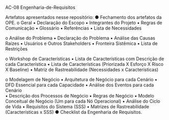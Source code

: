 AC-08  Engenharia-de-Requisitos
 
 Artefatos apresentados nesse repositório:
 ●	Fechamento dos artefatos da OPE.
o	Geral
▪	Declaração do Escopo
▪	Integrantes do Projeto
▪	Regras de Comunicação
▪	Glossário
▪	Referências
▪	Lista de Necessidades

o	Análise do Problema
▪	Declaração do Problema
▪	Análise das Causas Raízes
▪	Usuários e Outros Stakeholders
▪	Fronteira Sistêmica
▪	Lista de Restrições

o	Workshop de Características
▪	Lista de Características com Descrição de cada Característica
▪	Lista de Características (Priorizada X Esforço X Risco X Baseline)
▪	Matriz de Rastreabilidade (Necessidades x Características)

o	Modelagem de Negócio
▪	Arquitetura de Negócio para cada Cenário
▪	DFD Essencial para cada Capacidade
▪	Análise dos Eventos para cada Cenário	
▪	Descrição dos Processos de Negócio
▪	Regras de Negócio
▪	Modelo Conceitual de Negócio (Um para cada Nó Operacional)
▪	Análise do Ciclo de Vida
▪	Requisitos do Sistema (SSS)
▪	Matrizes de Rastreabilidade (Características x SSS)
●	Checklist da Engenharia de Requisitos.


